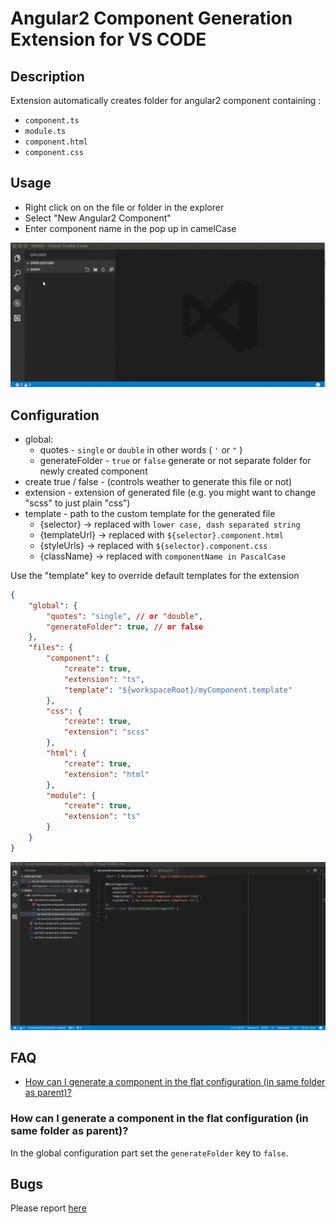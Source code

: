 # Angular2 Component Generation Extension for VS CODE

## Description
Extension automatically creates folder for angular2 component containing :
- `component.ts`
- `module.ts`
- `component.html`
- `component.css`

## Usage

- Right click on on the file or folder in the explorer
- Select "New Angular2 Component"
- Enter component name in the pop up in camelCase

![Use Extension](assets/tutorial/createComponent.gif)

## Configuration
- global:
    - quotes - `single` or `double` in other words ( `'`  or  `"` )
    - generateFolder - `true` or `false` generate or not separate folder for newly created component
- create true / false - (controls weather to generate this file or not)
- extension - extension of generated file (e.g. you might want to change "scss" to just plain "css")
- template - path to the custom template for the generated file
    - {selector}    -> replaced with `lower case, dash separated string`
    - {templateUrl} -> replaced with `${selector}.component.html`
    - {styleUrls}   -> replaced with `${selector}.component.css`
    - {className}   -> replaced with `componentName in PascalCase`

Use the "template" key to override default templates for the extension

```json
{
    "global": {
        "quotes": "single", // or "double",
        "generateFolder": true, // or false
    },
    "files": {
        "component": {
            "create": true,
            "extension": "ts",
            "template": "${workspaceRoot}/myComponent.template"
        },
        "css": {
            "create": true,
            "extension": "scss"
        },
        "html": {
            "create": true,
            "extension": "html"
        },
        "module": {
            "create": true,
            "extension": "ts"
        }
    }
}
```
![Config Extension](assets/tutorial/customTemplate.gif)

## FAQ
- [How can I generate a component in the flat configuration (in same folder as parent)?](#how-can-i-generate-a-component-in-the-flat-configuration-(in-same-folder-as-parent)?)

### How can I generate a component in the flat configuration (in same folder as parent)?
In the global configuration part set the `generateFolder` key to `false`.


## Bugs

Please report [here](https://github.com/dbaikov/vscode-angular2-component-generator/issues)